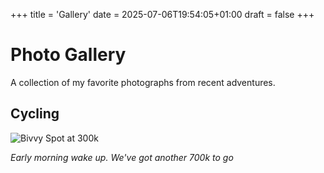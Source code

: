 +++
title = 'Gallery'
date = 2025-07-06T19:54:05+01:00
draft = false
+++

# Photo Gallery

A collection of my favorite photographs from recent adventures.

## Cycling

![Bivvy Spot at 300k](/images/bivvy_spot.webp)

*Early morning wake up. We've got another 700k to go*
